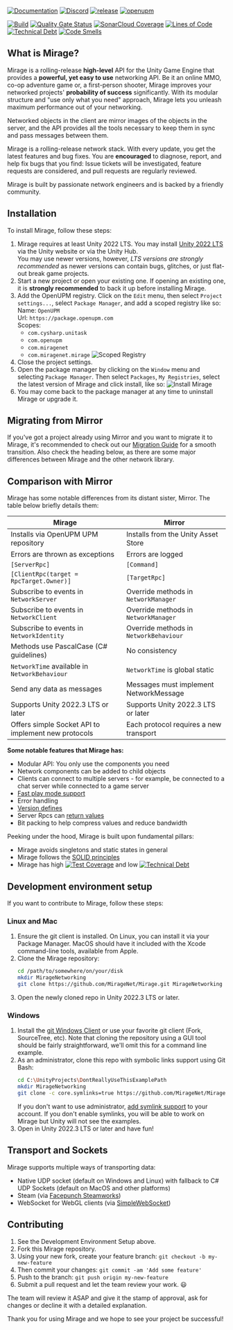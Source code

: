 [![Documentation](https://img.shields.io/badge/documentation-brightgreen.svg)](https://miragenet.github.io/Mirage/)
[![Discord](https://img.shields.io/discord/809535064551456888.svg)](https://discordapp.com/invite/DTBPBYvexy)
[![release](https://img.shields.io/github/release/MirageNet/Mirage.svg)](https://github.com/MirageNet/Mirage/releases/latest)
[![openupm](https://img.shields.io/npm/v/com.miragenet.mirage?label=openupm&registry_uri=https://package.openupm.com)](https://openupm.com/packages/com.miragenet.mirage/)

[![Build](https://github.com/MirageNet/Mirage/workflows/CI/badge.svg)](https://github.com/MirageNet/Mirage/actions?query=workflow%3ACI)
[![Quality Gate Status](https://sonarcloud.io/api/project_badges/measure?project=MirageNet_Mirage&metric=alert_status)](https://sonarcloud.io/dashboard?id=MirageNet_Mirage)
[![SonarCloud Coverage](https://sonarcloud.io/api/project_badges/measure?project=MirageNet_Mirage&metric=coverage)](https://sonarcloud.io/component_measures?id=MirageNet_Mirage&metric=coverage)
[![Lines of Code](https://sonarcloud.io/api/project_badges/measure?project=MirageNet_Mirage&metric=ncloc)](https://sonarcloud.io/dashboard?id=MirageNet_Mirage)
[![Technical Debt](https://sonarcloud.io/api/project_badges/measure?project=MirageNet_Mirage&metric=sqale_index)](https://sonarcloud.io/dashboard?id=MirageNet_Mirage)
[![Code Smells](https://sonarcloud.io/api/project_badges/measure?project=MirageNet_Mirage&metric=code_smells)](https://sonarcloud.io/dashboard?id=MirageNet_Mirage)

## What is Mirage?

Mirage is a rolling-release **high-level** API for the Unity Game Engine that provides a **powerful, yet easy to use** networking API. Be it an online MMO, co-op adventure game or, a first-person shooter, Mirage improves your networked projects' **probability of success** significantly. With its modular structure and "use only what you need" approach, Mirage lets you unleash maximum performance out of your networking. 

Networked objects in the client are mirror images of the objects in the server, and the API provides all the tools necessary to keep them in sync and pass messages between them.

Mirage is a rolling-release network stack. With every update, you get the latest features and bug fixes. You are **encouraged** to diagnose, report, and help fix bugs that you find: Issue tickets will be investigated, feature requests are considered, and pull requests are regularly reviewed.

Mirage is built by passionate network engineers and is backed by a friendly community.

## Installation

To install Mirage, follow these steps:

1) Mirage requires at least Unity 2022 LTS. You may install [Unity 2022 LTS](https://unity.com/) via the Unity website or via the Unity Hub. <br/>
    You may use newer versions, however, _LTS versions are strongly recommended_ as newer versions can contain bugs, glitches, or just flat-out break game projects.
2) Start a new project or open your existing one. If opening an existing one, it is **strongly recommended** to back it up before installing Mirage.
4) Add the OpenUPM registry.  Click on the `Edit` menu, then select `Project settings...`, select `Package Manager`, and add a scoped registry like so: <br/>
    Name: `OpenUPM` <br/>
    Url: `https://package.openupm.com` <br/>
    Scopes:
    - `com.cysharp.unitask`
    - `com.openupm`
    - `com.miragenet`
    - `com.miragenet.mirage`
   ![Scoped Registry](/doc/static/img/scoped-registry.png)
4) Close the project settings.
5) Open the package manager by clicking on the `Window` menu and selecting `Package Manager`. Then select `Packages`, `My Registries`, select the latest version of Mirage and click install, like so:
   ![Install Mirage](doc/static/img/install-mirage.png)
6) You may come back to the package manager at any time to uninstall Mirage or upgrade it.

## Migrating from Mirror

If you've got a project already using Mirror and you want to migrate it to Mirage, it's recommended to check out our [Migration Guide](https://miragenet.github.io/Mirage/docs/guides/mirror-migration) for a smooth transition. Also check the heading below, as there are some major differences between Mirage and the other network library.

## Comparison with Mirror

Mirage has some notable differences from its distant sister, Mirror. The table below briefly details them:

| Mirage                                              | Mirror                                 |
| --------------------------------------------------- | -------------------------------------- |
| Installs via OpenUPM UPM repository                 | Installs from the Unity Asset Store    |
| Errors are thrown as exceptions                     | Errors are logged                      |
| `[ServerRpc]`                                       | `[Command]`                            |
| `[ClientRpc(target = RpcTarget.Owner)]`             | `[TargetRpc]`                          |
| Subscribe to events in `NetworkServer`              | Override methods in `NetworkManager`   |
| Subscribe to events in `NetworkClient`              | Override methods in `NetworkManager`   |
| Subscribe to events in `NetworkIdentity`            | Override methods in `NetworkBehaviour` |
| Methods use PascalCase (C# guidelines)              | No consistency                         |
| `NetworkTime` available in `NetworkBehaviour`       | `NetworkTime` is global static         |
| Send any data as messages                           | Messages must implement NetworkMessage |
| Supports Unity 2022.3 LTS or later                  | Supports Unity 2022.3 LTS or later     |
| Offers simple Socket API to implement new protocols | Each protocol requires a new transport |

**Some notable features that Mirage has:**

* Modular API: You only use the components you need
* Network components can be added to child objects
* Clients can connect to multiple servers - for example, be connected to a chat server while connected to a game server
* [Fast play mode support](https://blogs.unity3d.com/2019/11/05/enter-play-mode-faster-in-unity-2019-3/)
* Error handling
* [Version defines](https://docs.unity3d.com/Manual/ScriptCompilationAssemblyDefinitionFiles.html#define-symbols)
* Server Rpcs can [return values](https://miragenet.github.io/Mirage/docs/guides/remote-actions/server-rpc)
* Bit packing to help compress values and reduce bandwidth

Peeking under the hood, Mirage is built upon fundamental pillars: 

* Mirage avoids singletons and static states in general
* Mirage follows the [SOLID principles](https://en.wikipedia.org/wiki/SOLID)
* Mirage has high [![Test Coverage](https://sonarcloud.io/api/project_badges/measure?project=MirageNet_Mirage&metric=coverage)](https://sonarcloud.io/dashboard?id=MirageNet_Mirage) and low [![Technical Debt](https://sonarcloud.io/api/project_badges/measure?project=MirageNet_Mirage&metric=sqale_index)](https://sonarcloud.io/dashboard?id=MirageNet_Mirage)

## Development environment setup

If you want to contribute to Mirage, follow these steps:

### Linux and Mac

1) Ensure the git client is installed. On Linux, you can install it via your Package Manager. MacOS should have it included with the Xcode command-line tools, available from Apple.
2) Clone the Mirage repository:
    ```sh
    cd /path/to/somewhere/on/your/disk
    mkdir MirageNetworking
    git clone https://github.com/MirageNet/Mirage.git MirageNetworking
    ```
3) Open the newly cloned repo in Unity 2022.3 LTS or later.

### Windows

1) Install the [git Windows Client](https://git-scm.com/download/win) or use your favorite git client (Fork, SourceTree, etc). 
    Note that cloning the repository using a GUI tool should be fairly straightforward, we'll omit this for a command line example.
3) As an administrator, clone this repo with symbolic links support using Git Bash:
    ```sh 
    cd C:\UnityProjects\DontReallyUseThisExamplePath
    mkdir MirageNetworking
    git clone -c core.symlinks=true https://github.com/MirageNet/Mirage.git
    ```
    If you don't want to use administrator, [add symlink support](https://www.joshkel.com/2018/01/18/symlinks-in-windows/) to your account.
    If you don't enable symlinks, you will be able to work on Mirage but Unity will not see the examples.
3) Open in Unity 2022.3 LTS or later and have fun!

## Transport and Sockets

Mirage supports multiple ways of transporting data:
- Native UDP socket (default on Windows and Linux) with fallback to C# UDP Sockets (default on MacOS and other platforms)
- Steam (via [Facepunch Steamworks](https://github.com/MirageNet/SteamyFaceNG))
- WebSocket for WebGL clients (via [SimpleWebSocket](https://github.com/James-Frowen/SimpleWebSocket))

## Contributing

1. See the Development Environment Setup above.
2. Fork this Mirage repository.
3. Using your new fork, create your feature branch: `git checkout -b my-new-feature`
5. Then commit your changes: `git commit -am 'Add some feature'`
6. Push to the branch: `git push origin my-new-feature`
7. Submit a pull request and let the team review your work. :smiley:

The team will review it ASAP and give it the stamp of approval, ask for changes or decline it with a detailed explanation. 

Thank you for using Mirage and we hope to see your project be successful!
